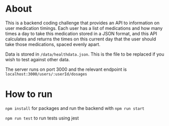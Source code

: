 # About

This is a backend coding challenge that provides an API to information on user medication timings. Each user has a list of medications and how many times a day to take this medication stored in a JSON format, and this API calculates and returns the times on this current day that the user should take those medications, spaced evenly apart.

Data is stored in `/data/healthdata.json`. This is the file to be replaced if you wish to test against other data.

The server runs on port 3000 and the relevant endpoint is `localhost:3000/users/:userId/dosages`

# How to run

`npm install` for packages and run the backend with `npm run start`

`npm run test` to run tests using jest